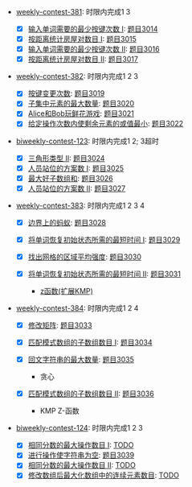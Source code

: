 - [weekly-contest-381](https://leetcode.cn/contest/weekly-contest-381/): 时限内完成1 3

    - [x] [输入单词需要的最少按键次数 I](https://leetcode.cn/contest/weekly-contest-381/problems/minimum-number-of-pushes-to-type-word-i/): [题目3014](../problem/Easy.md)
    - [x] [按距离统计房屋对数目 I](https://leetcode.cn/contest/weekly-contest-381/problems/count-the-number-of-houses-at-a-certain-distance-i/): [题目3015](../problem/Medium.md)
    - [x] [输入单词需要的最少按键次数 II](https://leetcode.cn/contest/weekly-contest-381/problems/minimum-number-of-pushes-to-type-word-ii/): [题目3016](../problem/Medium.md)
    - [x] [按距离统计房屋对数目 II](https://leetcode.cn/contest/weekly-contest-381/problems/count-the-number-of-houses-at-a-certain-distance-ii/): [题目3017](../problem/Hard.md)

- [weekly-contest-382](https://leetcode.cn/contest/weekly-contest-382/): 时限内完成1 2 3

    - [x] [按键变更次数](https://leetcode.cn/problems/number-of-changing-keys/): [题目3019](../problem/Easy.md)
    - [x] [子集中元素的最大数量](https://leetcode.cn/problems/find-the-maximum-number-of-elements-in-subset/): [题目3020](../problem/Medium.md)
    - [x] [Alice和Bob玩鲜花游戏](https://leetcode.cn/problems/alice-and-bob-playing-flower-game/): [题目3021](../problem/Medium.md)
    - [x] [给定操作次数内使剩余元素的或值最小](https://leetcode.cn/problems/minimize-or-of-remaining-elements-using-operations/): [题目3022](../problem/Hard.md)

- [biweekly-contest-123](https://leetcode.cn/contest/biweekly-contest-123/): 时限内完成1 2; 3超时

    - [x] [三角形类型 II](https://leetcode.cn/problems/type-of-triangle-ii/): [题目3024](../problem/Easy.md)
    - [x] [人员站位的方案数 I](https://leetcode.cn/problems/find-the-number-of-ways-to-place-people-i/): [题目3025](../problem/Medium.md)
    - [x] [最大好子数组和](https://leetcode.cn/problems/maximum-good-subarray-sum/): [题目3026](../problem/Medium.md)
    - [x] [人员站位的方案数 II](https://leetcode.cn/problems/find-the-number-of-ways-to-place-people-ii/): [题目3027](../problem/Hard.md)

- [weekly-contest-383](https://leetcode.cn/contest/weekly-contest-383/): 时限内完成1 2 3 4

    - [x] [边界上的蚂蚁](https://leetcode.cn/problems/ant-on-the-boundary/): [题目3028](../problem/Easy.md)
    - [x] [将单词恢复初始状态所需的最短时间 I](https://leetcode.cn/problems/minimum-time-to-revert-word-to-initial-state-i/): [题目3029](../problem/Medium.md)
    - [x] [找出网格的区域平均强度](https://leetcode.cn/problems/find-the-grid-of-region-average/): [题目3030](../problem/Medium.md)
    - [x] [将单词恢复初始状态所需的最短时间 II](https://leetcode.cn/problems/minimum-time-to-revert-word-to-initial-state-ii/): [题目3031](../problem/Hard.md)

        - [z函数(扩展KMP)](https://personal.utdallas.edu/~besp/demo/John2010/z-algorithm.htm)

- [weekly-contest-384](https://leetcode.cn/contest/weekly-contest-384/): 时限内完成1 2 4

    - [x] [修改矩阵](https://leetcode.cn/problems/modify-the-matrix/description/): [题目3033](../problem/Easy.md)
    - [x] [匹配模式数组的子数组数目 I](https://leetcode.cn/problems/number-of-subarrays-that-match-a-pattern-i/): [题目3034](../problem/Medium.md)
    - [x] [回文字符串的最大数量](https://leetcode.cn/problems/maximum-palindromes-after-operations/): [题目3035](../problem/Medium.md)

        - 贪心

    - [x] [匹配模式数组的子数组数目 II](https://leetcode.cn/problems/number-of-subarrays-that-match-a-pattern-ii/): [题目3036](../problem/Hard.md)

        - KMP Z-函数

- [biweekly-contest-124](https://leetcode.cn/contest/biweekly-contest-124/): 时限内完成1 2 3

    - [x] [相同分数的最大操作数目 I](https://leetcode.cn/problems/maximum-number-of-operations-with-the-same-score-i/): [TODO](../problem/Easy.md)
    - [x] [进行操作使字符串为空](https://leetcode.cn/problems/apply-operations-to-make-string-empty/): [题目3039](../problem/Medium.md)
    - [x] [相同分数的最大操作数目 II](https://leetcode.cn/problems/maximum-number-of-operations-with-the-same-score-ii/): [TODO](../problem/Medium.md)
    - [x] [修改数组后最大化数组中的连续元素数目](https://leetcode.cn/problems/maximize-consecutive-elements-in-an-array-after-modification/): [TODO](../problem/Hard.md)
